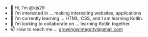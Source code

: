 - 👋 Hi, I’m @kjs29
- 👀 I’m interested in ... making interesting websites, applications
- 🌱 I’m currently learning ... HTML, CSS, and I am learning Kotlin.
- 💞️ I’m looking to collaborate on ... learning Kotlin together.
- 📫 How to reach me ... growingwintegrity@gmail.com

<!---
kjs29/kjs29 is a ✨ special ✨ repository because its `README.md` (this file) appears on your GitHub profile.
You can click the Preview link to take a look at your changes.
--->

